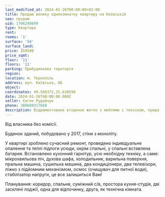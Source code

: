 ```yaml
---
last_modified_at: 2024-01-26T00:00:00+02:00
title: Продаю велику однокімнатну квартиру на Київській
seo: продам
uid: 1706298699
type: Квартира
rent:
rooms: '1'
surface: '54'
surface_land:
price: $59500
price_sqmt:
floor: '11'
floors: '11'
parking: Прибудинкова територія
region:
location: м. Тернопіль
address: вул. Київська, 8Б
object:
coordinates: 49.568372,25.630590
date: 2024-01-26T00:00:00.000Z
seller: Євген Рудейчук
phone: 380680317668
description: Відремонтоване вторинне житло з меблями і технікою, придатне і готове до проживання
---
```


Від власника без комісії.

Будинок зданий, побудовано у 2017, стіни з моноліту.

У квартирі зроблено сучасний ремонт, проведено індивідуальне опалення та теплі підлоги усюди, окрім спальні, у спальні вставлена батарея. Встановлено кухонний гарнітур, усю необхідну техніку, а саме: мікрохвильова піч, духова шафа, холодильник, варильна поверхня, пральна машина, сушильна машина, два кондиціонери, два телевізори, ліжко з підйомним механізмом, осмос (очищувач для питної води), стабілізатор напруги, це все залишиться Вам!

Планування: коридор, спальня, суміжний с/в, простора кухня-студія, дві засклені лоджії, одна для відпочинку, друга, як технічна кімната.
